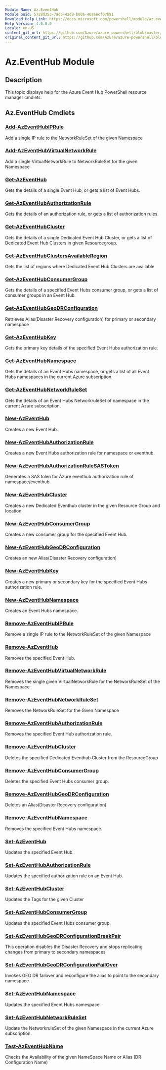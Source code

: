 ```yaml
---
Module Name: Az.EventHub
Module Guid: 5728d353-7ad5-42d8-b00a-46aaecf07b91
Download Help Link: https://docs.microsoft.com/powershell/module/az.eventhub
Help Version: 4.0.0.0
Locale: en-US
content_git_url: https://github.com/Azure/azure-powershell/blob/master/src/EventHub/EventHub/help/Az.EventHub.md
original_content_git_url: https://github.com/Azure/azure-powershell/blob/master/src/EventHub/EventHub/help/Az.EventHub.md
---
```


# Az.EventHub Module
## Description
This topic displays help for the Azure Event Hub PowerShell resource manager cmdlets.

## Az.EventHub Cmdlets
### [Add-AzEventHubIPRule](Add-AzEventHubIPRule.md)
Add a single IP rule to the NetworkRuleSet of the given Namespace

### [Add-AzEventHubVirtualNetworkRule](Add-AzEventHubVirtualNetworkRule.md)
Add a single VirtualNetworkRule to NetworkRuleSet for the given Namespace

### [Get-AzEventHub](Get-AzEventHub.md)
Gets the details of a single Event Hub, or gets a list of Event Hubs.

### [Get-AzEventHubAuthorizationRule](Get-AzEventHubAuthorizationRule.md)
Gets the details of an authorization rule, or gets a list of authorization rules.

### [Get-AzEventHubCluster](Get-AzEventHubCluster.md)
Gets the details of a single Dedicated Event Hub Cluster, or gets a list of Dedicated Event Hub Clusters in given Resourcegroup.

### [Get-AzEventHubClustersAvailableRegion](Get-AzEventHubClustersAvailableRegion.md)
Gets the list of regions where Dedicated Event Hub Clusters are available

### [Get-AzEventHubConsumerGroup](Get-AzEventHubConsumerGroup.md)
Gets the details of a specified Event Hubs consumer group, or gets a list of consumer groups in an Event Hub.

### [Get-AzEventHubGeoDRConfiguration](Get-AzEventHubGeoDRConfiguration.md)
Retrieves Alias(Disaster Recovery configuration) for primary or secondary namespace

### [Get-AzEventHubKey](Get-AzEventHubKey.md)
Gets the primary key details of the specified Event Hubs authorization rule.

### [Get-AzEventHubNamespace](Get-AzEventHubNamespace.md)
Gets the details of an Event Hubs namespace, or gets a list of all Event Hubs namespaces in the current Azure subscription.

### [Get-AzEventHubNetworkRuleSet](Get-AzEventHubNetworkRuleSet.md)
Gets the details of an Event Hubs NetworkruleSet of namespace in the current Azure subscription.

### [New-AzEventHub](New-AzEventHub.md)
Creates a new Event Hub.

### [New-AzEventHubAuthorizationRule](New-AzEventHubAuthorizationRule.md)
Creates a new Event Hubs authorization rule for namespace or eventhub.

### [New-AzEventHubAuthorizationRuleSASToken](New-AzEventHubAuthorizationRuleSASToken.md)
Generates a SAS tolen for Azure eventhub authorization rule of namespace/eventhub.

### [New-AzEventHubCluster](New-AzEventHubCluster.md)
Creates a new Dedicated Eventhub cluster in the given Resource Group and location

### [New-AzEventHubConsumerGroup](New-AzEventHubConsumerGroup.md)
Creates a new consumer group for the specified Event Hub.

### [New-AzEventHubGeoDRConfiguration](New-AzEventHubGeoDRConfiguration.md)
Creates an new Alias(Disaster Recovery configuration)

### [New-AzEventHubKey](New-AzEventHubKey.md)
Creates a new primary or secondary key for the specified Event Hubs authorization rule.

### [New-AzEventHubNamespace](New-AzEventHubNamespace.md)
Creates an Event Hubs namespace.

### [Remove-AzEventHubIPRule](Remove-AzEventHubIPRule.md)
Remove a single IP rule to the NetworkRuleSet of the given Namespace

### [Remove-AzEventHub](Remove-AzEventHub.md)
Removes the specified Event Hub.

### [Remove-AzEventHubVirtualNetworkRule](Remove-AzEventHubVirtualNetworkRule.md)
Removes the single given VirtualNetworkRule for the NetworkRuleSet of the Namespace

### [Remove-AzEventHubNetworkRuleSet](Remove-AzEventHubNetworkRuleSet.md)
Removes the NetworkRuleSet for the Given Namespace

### [Remove-AzEventHubAuthorizationRule](Remove-AzEventHubAuthorizationRule.md)
Removes the specified Event Hub authorization rule.

### [Remove-AzEventHubCluster](Remove-AzEventHubCluster.md)
Deletes the specified Dedicated Eventhub Cluster from the ResourceGroup

### [Remove-AzEventHubConsumerGroup](Remove-AzEventHubConsumerGroup.md)
Deletes the specified Event Hubs consumer group.

### [Remove-AzEventHubGeoDRConfiguration](Remove-AzEventHubGeoDRConfiguration.md)
Deletes an Alias(Disaster Recovery configuration)

### [Remove-AzEventHubNamespace](Remove-AzEventHubNamespace.md)
Removes the specified Event Hubs namespace.

### [Set-AzEventHub](Set-AzEventHub.md)
Updates the specified Event Hub.

### [Set-AzEventHubAuthorizationRule](Set-AzEventHubAuthorizationRule.md)
Updates the specified authorization rule on an Event Hub.

### [Set-AzEventHubCluster](Set-AzEventHubCluster.md)
Updates the Tags for the given Cluster

### [Set-AzEventHubConsumerGroup](Set-AzEventHubConsumerGroup.md)
Updates the specified Event Hubs consumer group.

### [Set-AzEventHubGeoDRConfigurationBreakPair](Set-AzEventHubGeoDRConfigurationBreakPair.md)
This operation disables the Disaster Recovery and stops replicating changes from primary to secondary namespaces

### [Set-AzEventHubGeoDRConfigurationFailOver](Set-AzEventHubGeoDRConfigurationFailOver.md)
Invokes GEO DR failover and reconfigure the alias to point to the secondary namespace

### [Set-AzEventHubNamespace](Set-AzEventHubNamespace.md)
Updates the specified Event Hubs namespace.

### [Set-AzEventHubNetworkRuleSet](Set-AzEventHubNetworkRuleSet.md)
Update the NetworkruleSet of the given Namespace in the current Azure subscription.

### [Test-AzEventHubName](Test-AzEventHubName.md)
Checks the Availability of the given NameSpace Name or Alias (DR Configuration Name)

